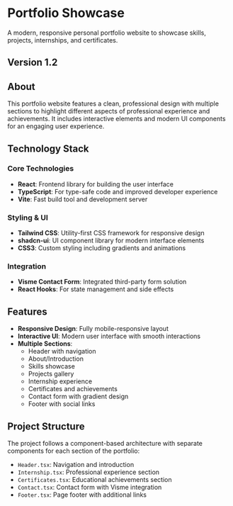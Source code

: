 # Portfolio Showcase

A modern, responsive personal portfolio website to showcase skills, projects, internships, and certificates.

## Version 1.2

## About

This portfolio website features a clean, professional design with multiple sections to highlight different aspects of professional experience and achievements. It includes interactive elements and modern UI components for an engaging user experience.

## Technology Stack

### Core Technologies
- **React**: Frontend library for building the user interface
- **TypeScript**: For type-safe code and improved developer experience
- **Vite**: Fast build tool and development server

### Styling & UI
- **Tailwind CSS**: Utility-first CSS framework for responsive design
- **shadcn-ui**: UI component library for modern interface elements
- **CSS3**: Custom styling including gradients and animations

### Integration
- **Visme Contact Form**: Integrated third-party form solution
- **React Hooks**: For state management and side effects

## Features

- **Responsive Design**: Fully mobile-responsive layout
- **Interactive UI**: Modern user interface with smooth interactions
- **Multiple Sections**: 
  - Header with navigation
  - About/Introduction
  - Skills showcase
  - Projects gallery
  - Internship experience
  - Certificates and achievements
  - Contact form with gradient design
  - Footer with social links

## Project Structure

The project follows a component-based architecture with separate components for each section of the portfolio:

- `Header.tsx`: Navigation and introduction
- `Internship.tsx`: Professional experience section
- `Certificates.tsx`: Educational achievements section
- `Contact.tsx`: Contact form with Visme integration
- `Footer.tsx`: Page footer with additional links
